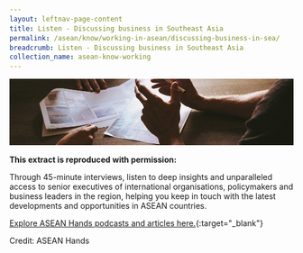 ```yaml
---
layout: leftnav-page-content
title: Listen - Discussing business in Southeast Asia
permalink: /asean/know/working-in-asean/discussing-business-in-sea/
breadcrumb: Listen - Discussing business in Southeast Asia
collection_name: asean-know-working
---
```


<img src="\images\asean-working\Discussing-Business-in-Southeast-Asia.jpg" alt="discussing business" style="width:800px;" />

**This extract is reproduced with permission:**

Through 45-minute interviews, listen to deep insights and unparalleled access to senior executives of international organisations, policymakers and business leaders in the region, helping you keep in touch with the latest developments and opportunities in ASEAN countries.

[Explore ASEAN Hands podcasts and articles here.](http://www.aseanhands.com/){:target="_blank"}

Credit: ASEAN Hands